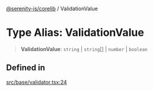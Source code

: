 [@serenity-is/corelib](../README.md) / ValidationValue

# Type Alias: ValidationValue

> **ValidationValue**: `string` \| `string`[] \| `number` \| `boolean`

## Defined in

[src/base/validator.tsx:24](https://github.com/serenity-is/serenity/blob/master/packages/corelib/src/base/validator.tsx#L24)
